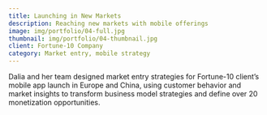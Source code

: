 ```yaml
---
title: Launching in New Markets 
description: Reaching new markets with mobile offerings
image: img/portfolio/04-full.jpg
thumbnail: img/portfolio/04-thumbnail.jpg
client: Fortune-10 Company
category: Market entry, mobile strategy
---
```

Dalia and her team designed market entry strategies for Fortune-10 client’s mobile app launch in Europe and China, using customer behavior and market insights to transform business model strategies and define over 20 monetization opportunities. 